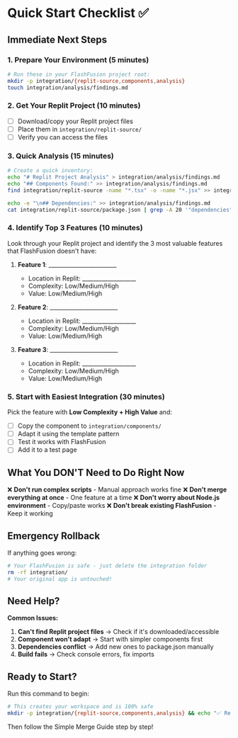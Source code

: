 # Quick Start Checklist ✅

## Immediate Next Steps

### 1. **Prepare Your Environment** (5 minutes)
```bash
# Run these in your FlashFusion project root:
mkdir -p integration/{replit-source,components,analysis}
touch integration/analysis/findings.md
```

### 2. **Get Your Replit Project** (10 minutes)
- [ ] Download/copy your Replit project files
- [ ] Place them in `integration/replit-source/`
- [ ] Verify you can access the files

### 3. **Quick Analysis** (15 minutes)
```bash
# Create a quick inventory:
echo "# Replit Project Analysis" > integration/analysis/findings.md
echo "## Components Found:" >> integration/analysis/findings.md
find integration/replit-source -name "*.tsx" -o -name "*.jsx" >> integration/analysis/findings.md

echo -e "\n## Dependencies:" >> integration/analysis/findings.md
cat integration/replit-source/package.json | grep -A 20 '"dependencies"' >> integration/analysis/findings.md
```

### 4. **Identify Top 3 Features** (10 minutes)
Look through your Replit project and identify the 3 most valuable features that FlashFusion doesn't have:

1. **Feature 1**: ________________________
   - Location in Replit: ___________________
   - Complexity: Low/Medium/High
   - Value: Low/Medium/High

2. **Feature 2**: ________________________
   - Location in Replit: ___________________
   - Complexity: Low/Medium/High
   - Value: Low/Medium/High

3. **Feature 3**: ________________________
   - Location in Replit: ___________________
   - Complexity: Low/Medium/High
   - Value: Low/Medium/High

### 5. **Start with Easiest Integration** (30 minutes)
Pick the feature with **Low Complexity + High Value** and:

- [ ] Copy the component to `integration/components/`
- [ ] Adapt it using the template pattern
- [ ] Test it works with FlashFusion
- [ ] Add it to a test page

## What You DON'T Need to Do Right Now

❌ **Don't run complex scripts** - Manual approach works fine
❌ **Don't merge everything at once** - One feature at a time
❌ **Don't worry about Node.js environment** - Copy/paste works
❌ **Don't break existing FlashFusion** - Keep it working

## Emergency Rollback

If anything goes wrong:
```bash
# Your FlashFusion is safe - just delete the integration folder
rm -rf integration/
# Your original app is untouched!
```

## Need Help?

**Common Issues:**
1. **Can't find Replit project files** → Check if it's downloaded/accessible
2. **Component won't adapt** → Start with simpler components first
3. **Dependencies conflict** → Add new ones to package.json manually
4. **Build fails** → Check console errors, fix imports

## Ready to Start?

Run this command to begin:
```bash
# This creates your workspace and is 100% safe
mkdir -p integration/{replit-source,components,analysis} && echo "✅ Ready to merge!"
```

Then follow the Simple Merge Guide step by step!